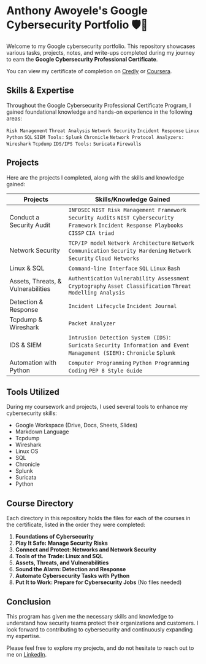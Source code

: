 # Anthony Awoyele's Google Cybersecurity Portfolio 🛡️🔐

Welcome to my Google cybersecurity portfolio. This repository showcases various tasks, projects, notes, and write-ups completed during my journey to earn the **Google Cybersecurity Professional Certificate**.

You can view my certificate of completion on [Credly](https://www.credly.com/users/anthony-awoyele) or [Coursera](https://www.coursera.org/user/3d86add1e5424c07a638bab3760a98dd).

## Skills & Expertise

Throughout the Google Cybersecurity Professional Certificate Program, I gained foundational knowledge and hands-on experience in the following areas:


`Risk Management` `Threat Analysis` `Network Security` `Incident Response` `Linux` `Python` `SQL` `SIEM Tools:` `Splunk` `Chronicle` `Network Protocol Analyzers:` `Wireshark` `Tcpdump` `IDS/IPS Tools:` `Suricata` `Firewalls`

## Projects

Here are the projects I completed, along with the skills and knowledge gained:

| **Projects**                       | **Skills/Knowledge Gained**                                                 |
|------------------------------------|------------------------------------------------------------------------------|
| Conduct a Security Audit           | `INFOSEC` `NIST Risk Management Framework` `Security Audits` `NIST Cybersecurity Framework` `Incident Response Playbooks` `CISSP` `CIA triad` |
| Network Security                   | `TCP/IP model` `Network Architecture` `Network Communication` `Security Hardening` `Network Security` `Cloud Networks` |
| Linux & SQL                        | `Command-line Interface` `SQL` `Linux` `Bash`                                     |
| Assets, Threats, & Vulnerabilities | `Authentication`  `Vulnerability Assessment` `Cryptography` `Asset Classification` `Threat Modelling Analysis` |
| Detection & Response               | `Incident Lifecycle` `Incident Journal`                                         |
| Tcpdump & Wireshark                | `Packet Analyzer`                                                              |
| IDS & SIEM                         | `Intrusion Detection System (IDS)`: `Suricata` `Security Information and Event Management (SIEM):` `Chronicle` `Splunk` |
| Automation with Python             | `Computer Programming` `Python Programming` `Coding` `PEP 8 Style Guide`           |

## Tools Utilized

During my coursework and projects, I used several tools to enhance my cybersecurity skills:

- Google Workspace (Drive, Docs, Sheets, Slides)
- Markdown Language
- Tcpdump
- Wireshark
- Linux OS
- SQL
- Chronicle
- Splunk
- Suricata
- Python

## Course Directory

Each directory in this repository holds the files for each of the courses in the certificate, listed in the order they were completed:

1. **Foundations of Cybersecurity**
2. **Play It Safe: Manage Security Risks**
3. **Connect and Protect: Networks and Network Security**
4. **Tools of the Trade: Linux and SQL**
5. **Assets, Threats, and Vulnerabilities**
6. **Sound the Alarm: Detection and Response**
7. **Automate Cybersecurity Tasks with Python**
8. **Put It to Work: Prepare for Cybersecurity Jobs** (No files needed)

## Conclusion

This program has given me the necessary skills and knowledge to understand how security teams protect their organizations and customers. I look forward to contributing to cybersecurity and continuously expanding my expertise.

Please feel free to explore my projects, and do not hesitate to reach out to me on [LinkedIn](https://www.linkedin.com/in/awoyele-anthony/).

